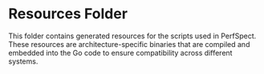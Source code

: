 # Resources Folder
This folder contains generated resources for the scripts used in PerfSpect. These resources are architecture-specific binaries that are compiled and embedded into the Go code to ensure compatibility across different systems.